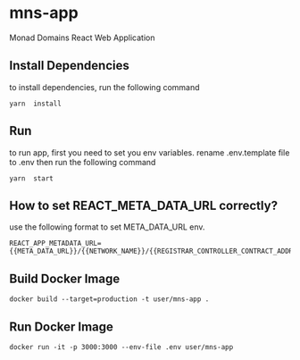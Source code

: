   

# mns-app
Monad Domains React Web Application

## Install Dependencies
to install dependencies, run the following command

```shell
yarn  install
```

## Run
to run app, first you need to set you env variables. rename .env.template file to .env then run the following command

```shell
yarn  start
```

## How to set REACT_META_DATA_URL correctly?
use the following format to set META_DATA_URL env.

```shell
REACT_APP_METADATA_URL={{META_DATA_URL}}/{{NETWORK_NAME}}/{{REGISTRAR_CONTROLLER_CONTRACT_ADDRESS}}/{{TOKEN_ID}}/image
```

## Build Docker Image
```shell
docker build --target=production -t user/mns-app .
```

## Run Docker Image
```shell
docker run -it -p 3000:3000 --env-file .env user/mns-app
```